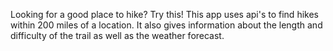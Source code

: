 Looking for a good place to hike?  Try this!  This app uses api's to find hikes within 200 miles of a location.  It also gives information about the length and difficulty of the trail as well as the weather forecast.  
